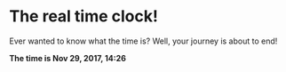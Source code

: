 # The real time clock!

Ever wanted to know what the time is? Well, your journey is about to end!

**The time is Nov 29, 2017, 14:26**